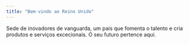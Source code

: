 ```yaml
---
title: "Bem-vindo ao Reino Unido"
---
```

Sede de inovadores de vanguarda, um país que fomenta o talento e cria produtos e serviços excecionais. O seu futuro pertence aqui.